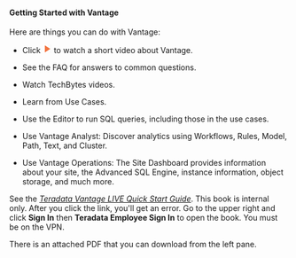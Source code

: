 #### Getting Started with Vantage

Here are things you can do with Vantage:
* Click ![play.png](play.png) to watch a short video about Vantage.


* See the FAQ for answers to common questions.
* Watch TechBytes videos. 
* Learn from Use Cases.
* Use the Editor to run SQL queries, including those in the use cases. 
* Use Vantage Analyst: Discover analytics using Workflows, Rules, Model, Path, Text, and Cluster.
* Use Vantage Operations: The Site Dashboard provides information about your site, the Advanced SQL Engine, instance information, object storage, and much more.
     

See the _[Teradata Vantage LIVE Quick Start Guide](https://docs.teradata.com/access/sources/dita/map?dita:mapPath=Teradata_Vantage™_LIVE_Quick_Start_Guide_Upload/zvu1578697453001.ditamap&dita:ditaval/xdh1578848858107.ditaval)_. This book is internal only. After you click the link, you'll get an error. Go to the upper right and click **Sign In** then **Teradata Employee Sign In** to open the book. You must be on the VPN.

There is an attached PDF that you can download from the left pane.

